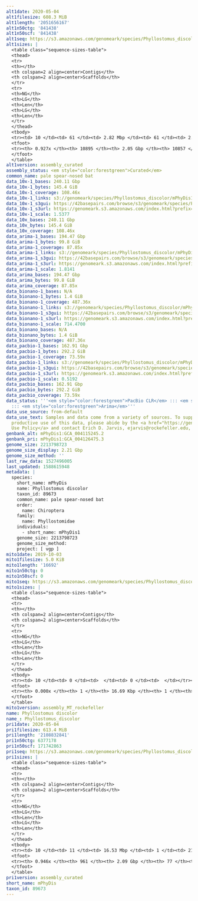 ```yaml
---
alt1date: 2020-05-04
alt1filesize: 608.3 MiB
alt1length: '2051656167'
alt1n50ctg: '841438'
alt1n50scf: '841438'
alt1seq: https://s3.amazonaws.com/genomeark/species/Phyllostomus_discolor/mPhyDis1/assembly_curated/mPhyDis1.alt.cur.20200504.fasta.gz
alt1sizes: |
  <table class="sequence-sizes-table">
  <thead>
  <tr>
  <th></th>
  <th colspan=2 align=center>Contigs</th>
  <th colspan=2 align=center>Scaffolds</th>
  </tr>
  <tr>
  <th>NG</th>
  <th>LG</th>
  <th>Len</th>
  <th>LG</th>
  <th>Len</th>
  </tr>
  </thead>
  <tbody>
  <tr><td> 10 </td><td> 61 </td><td> 2.82 Mbp </td><td> 61 </td><td> 2.82 Mbp </td></tr><tr><td> 20 </td><td> 157 </td><td> 1.94 Mbp </td><td> 157 </td><td> 1.94 Mbp </td></tr><tr><td> 30 </td><td> 289 </td><td> 1.46 Mbp </td><td> 289 </td><td> 1.46 Mbp </td></tr><tr><td> 40 </td><td> 464 </td><td> 1.11 Mbp </td><td> 464 </td><td> 1.11 Mbp </td></tr><tr style="background-color:#cccccc;"><td> 50 </td><td> 693 </td><td> 0.84 Mbp </td><td> 693 </td><td> 0.84 Mbp </td></tr><tr><td> 60 </td><td> 1005 </td><td> 0.61 Mbp </td><td> 1005 </td><td> 0.61 Mbp </td></tr><tr><td> 70 </td><td> 1459 </td><td> 389.41 Kbp </td><td> 1459 </td><td> 389.41 Kbp </td></tr><tr><td> 80 </td><td> 2302 </td><td> 164.72 Kbp </td><td> 2300 </td><td> 166.07 Kbp </td></tr><tr><td> 90 </td><td> 6922 </td><td> 23.22 Kbp </td><td> 6884 </td><td> 23.27 Kbp </td></tr><tr><td> 100 </td><td> 0 </td><td>  </td><td> 0 </td><td>  </td></tr></tbody>
  <tfoot>
  <tr><th> 0.927x </th><th> 10895 </th><th> 2.05 Gbp </th><th> 10857 </th><th> 2.05 Gbp </th></tr>
  </tfoot>
  </table>
alt1version: assembly_curated
assembly_status: <em style="color:forestgreen">Curated</em>
common_name: pale spear-nosed bat
data_10x-1_bases: 240.11 Gbp
data_10x-1_bytes: 145.4 GiB
data_10x-1_coverage: 108.46x
data_10x-1_links: s3://genomeark/species/Phyllostomus_discolor/mPhyDis1/genomic_data/10x/<br>
data_10x-1_s3gui: https://42basepairs.com/browse/s3/genomeark/species/Phyllostomus_discolor/mPhyDis1/genomic_data/10x/
data_10x-1_s3url: https://genomeark.s3.amazonaws.com/index.html?prefix=species/Phyllostomus_discolor/mPhyDis1/genomic_data/10x/
data_10x-1_scale: 1.5377
data_10x_bases: 240.11 Gbp
data_10x_bytes: 145.4 GiB
data_10x_coverage: 108.46x
data_arima-1_bases: 194.47 Gbp
data_arima-1_bytes: 99.8 GiB
data_arima-1_coverage: 87.85x
data_arima-1_links: s3://genomeark/species/Phyllostomus_discolor/mPhyDis1/genomic_data/arima/<br>
data_arima-1_s3gui: https://42basepairs.com/browse/s3/genomeark/species/Phyllostomus_discolor/mPhyDis1/genomic_data/arima/
data_arima-1_s3url: https://genomeark.s3.amazonaws.com/index.html?prefix=species/Phyllostomus_discolor/mPhyDis1/genomic_data/arima/
data_arima-1_scale: 1.8141
data_arima_bases: 194.47 Gbp
data_arima_bytes: 99.8 GiB
data_arima_coverage: 87.85x
data_bionano-1_bases: N/A
data_bionano-1_bytes: 1.4 GiB
data_bionano-1_coverage: 487.36x
data_bionano-1_links: s3://genomeark/species/Phyllostomus_discolor/mPhyDis1/genomic_data/bionano/<br>
data_bionano-1_s3gui: https://42basepairs.com/browse/s3/genomeark/species/Phyllostomus_discolor/mPhyDis1/genomic_data/bionano/
data_bionano-1_s3url: https://genomeark.s3.amazonaws.com/index.html?prefix=species/Phyllostomus_discolor/mPhyDis1/genomic_data/bionano/
data_bionano-1_scale: 714.4700
data_bionano_bases: N/A
data_bionano_bytes: 1.4 GiB
data_bionano_coverage: 487.36x
data_pacbio-1_bases: 162.91 Gbp
data_pacbio-1_bytes: 292.2 GiB
data_pacbio-1_coverage: 73.59x
data_pacbio-1_links: s3://genomeark/species/Phyllostomus_discolor/mPhyDis1/genomic_data/pacbio/<br>
data_pacbio-1_s3gui: https://42basepairs.com/browse/s3/genomeark/species/Phyllostomus_discolor/mPhyDis1/genomic_data/pacbio/
data_pacbio-1_s3url: https://genomeark.s3.amazonaws.com/index.html?prefix=species/Phyllostomus_discolor/mPhyDis1/genomic_data/pacbio/
data_pacbio-1_scale: 0.5192
data_pacbio_bases: 162.91 Gbp
data_pacbio_bytes: 292.2 GiB
data_pacbio_coverage: 73.59x
data_status: '''<em style="color:forestgreen">PacBio CLR</em> ::: <em style="color:forestgreen">10x</em>
  ::: <em style="color:forestgreen">Arima</em>'''
data_use_source: from-default
data_use_text: Samples and data come from a variety of sources. To support fair and
  productive use of this data, please abide by the <a href="https://genome10k.soe.ucsc.edu/data-use-policies/">Data
  Use Policy</a> and contact Erich D. Jarvis, ejarvis@rockefeller.edu, with any questions.
genbank_alt: mPhyDis1:GCA_004115245.2
genbank_pri: mPhyDis1:GCA_004126475.3
genome_size: 2213798723
genome_size_display: 2.21 Gbp
genome_size_method: ''
last_raw_data: 1527496005
last_updated: 1588615948
metadata: |
  species:
    short_name: mPhyDis
    name: Phyllostomus discolor
    taxon_id: 89673
    common_name: pale spear-nosed bat
    order:
      name: Chiroptera
    family:
      name: Phyllostomidae
    individuals:
      - short_name: mPhyDis1
    genome_size: 2213798723
    genome_size_method:
    project: [ vgp ]
mito1date: 2019-10-03
mito1filesize: 5.0 KiB
mito1length: '16692'
mito1n50ctg: 0
mito1n50scf: 0
mito1seq: https://s3.amazonaws.com/genomeark/species/Phyllostomus_discolor/mPhyDis1/assembly_MT_rockefeller/mPhyDis1.MT.20191003.fasta.gz
mito1sizes: |
  <table class="sequence-sizes-table">
  <thead>
  <tr>
  <th></th>
  <th colspan=2 align=center>Contigs</th>
  <th colspan=2 align=center>Scaffolds</th>
  </tr>
  <tr>
  <th>NG</th>
  <th>LG</th>
  <th>Len</th>
  <th>LG</th>
  <th>Len</th>
  </tr>
  </thead>
  <tbody>
  <tr><td> 10 </td><td> 0 </td><td>  </td><td> 0 </td><td>  </td></tr><tr><td> 20 </td><td> 0 </td><td>  </td><td> 0 </td><td>  </td></tr><tr><td> 30 </td><td> 0 </td><td>  </td><td> 0 </td><td>  </td></tr><tr><td> 40 </td><td> 0 </td><td>  </td><td> 0 </td><td>  </td></tr><tr style="background-color:#cccccc;"><td> 50 </td><td> 0 </td><td style="background-color:#ff8888;">  </td><td> 0 </td><td style="background-color:#ff8888;">  </td></tr><tr><td> 60 </td><td> 0 </td><td>  </td><td> 0 </td><td>  </td></tr><tr><td> 70 </td><td> 0 </td><td>  </td><td> 0 </td><td>  </td></tr><tr><td> 80 </td><td> 0 </td><td>  </td><td> 0 </td><td>  </td></tr><tr><td> 90 </td><td> 0 </td><td>  </td><td> 0 </td><td>  </td></tr><tr><td> 100 </td><td> 0 </td><td>  </td><td> 0 </td><td>  </td></tr></tbody>
  <tfoot>
  <tr><th> 0.000x </th><th> 1 </th><th> 16.69 Kbp </th><th> 1 </th><th> 16.69 Kbp </th></tr>
  </tfoot>
  </table>
mito1version: assembly_MT_rockefeller
name: Phyllostomus discolor
name_: Phyllostomus_discolor
pri1date: 2020-05-04
pri1filesize: 613.4 MiB
pri1length: '2108832841'
pri1n50ctg: 6377178
pri1n50scf: 171742863
pri1seq: https://s3.amazonaws.com/genomeark/species/Phyllostomus_discolor/mPhyDis1/assembly_curated/mPhyDis1.pri.cur.20200504.fasta.gz
pri1sizes: |
  <table class="sequence-sizes-table">
  <thead>
  <tr>
  <th></th>
  <th colspan=2 align=center>Contigs</th>
  <th colspan=2 align=center>Scaffolds</th>
  </tr>
  <tr>
  <th>NG</th>
  <th>LG</th>
  <th>Len</th>
  <th>LG</th>
  <th>Len</th>
  </tr>
  </thead>
  <tbody>
  <tr><td> 10 </td><td> 11 </td><td> 16.53 Mbp </td><td> 1 </td><td> 217.37 Mbp </td></tr><tr><td> 20 </td><td> 26 </td><td> 12.27 Mbp </td><td> 2 </td><td> 214.90 Mbp </td></tr><tr><td> 30 </td><td> 46 </td><td> 9.82 Mbp </td><td> 3 </td><td> 209.86 Mbp </td></tr><tr><td> 40 </td><td> 71 </td><td> 8.12 Mbp </td><td> 4 </td><td> 175.15 Mbp </td></tr><tr style="background-color:#cccccc;"><td> 50 </td><td> 102 </td><td style="background-color:#88ff88;"> 6.38 Mbp </td><td> 5 </td><td style="background-color:#88ff88;"> 171.74 Mbp </td></tr><tr><td> 60 </td><td> 141 </td><td> 4.64 Mbp </td><td> 6 </td><td> 139.25 Mbp </td></tr><tr><td> 70 </td><td> 198 </td><td> 3.31 Mbp </td><td> 8 </td><td> 107.34 Mbp </td></tr><tr><td> 80 </td><td> 281 </td><td> 2.04 Mbp </td><td> 11 </td><td> 95.22 Mbp </td></tr><tr><td> 90 </td><td> 460 </td><td> 0.71 Mbp </td><td> 13 </td><td> 77.04 Mbp </td></tr><tr><td> 100 </td><td> 0 </td><td>  </td><td> 0 </td><td>  </td></tr></tbody>
  <tfoot>
  <tr><th> 0.946x </th><th> 961 </th><th> 2.09 Gbp </th><th> 77 </th><th> 2.11 Gbp </th></tr>
  </tfoot>
  </table>
pri1version: assembly_curated
short_name: mPhyDis
taxon_id: 89673
---
```

